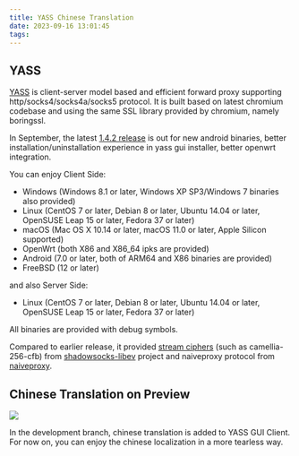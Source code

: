 ```yaml
---
title: YASS Chinese Translation
date: 2023-09-16 13:01:45
tags:
---
```


## YASS
[YASS] is client-server model based and efficient forward proxy supporting http/socks4/socks4a/socks5 protocol.
It is built based on latest chromium codebase and using the same SSL library provided by chromium, namely boringssl.

In September, the latest [1.4.2 release][142release] is out for new android binaries, better installation/uninstallation experience
in yass gui installer, better openwrt integration.

You can enjoy Client Side:
- Windows (Windows 8.1 or later, Windows XP SP3/Windows 7 binaries also provided)
- Linux (CentOS 7 or later, Debian 8 or later, Ubuntu 14.04 or later, OpenSUSE Leap 15 or later, Fedora 37 or later)
- macOS (Mac OS X 10.14 or later, macOS 11.0 or later, Apple Silicon supported)
- OpenWrt (both X86 and X86_64 ipks are provided)
- Android (7.0 or later, both of ARM64 and X86 binaries are provided)
- FreeBSD (12 or later)

and also Server Side:
- Linux (CentOS 7 or later, Debian 8 or later, Ubuntu 14.04 or later, OpenSUSE Leap 15 or later, Fedora 37 or later)

All binaries are provided with debug symbols.

Compared to earlier release, it provided [stream ciphers][stream] (such as camellia-256-cfb) from [shadowsocks-libev] project
and naiveproxy protocol from [naiveproxy].

## Chinese Translation on Preview

![](/images/268207882.png)

In the development branch, chinese translation is added to YASS GUI Client.
For now on, you can enjoy the chinese localization in a more tearless way.

[YASS]: https://github.com/Chilledheart/yass
[142release]: https://github.com/Chilledheart/yass/releases/tag/1.4.2
[stream]: https://shadowsocks.org/doc/stream.html
[shadowsocks-libev]: https://github.com/shadowsocks/shadowsocks-libev
[naiveproxy]: https://github.com/klzgrad/naiveproxy
